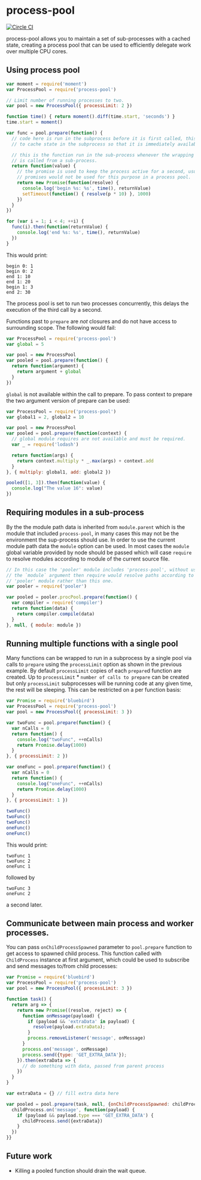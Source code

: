 # process-pool

[![Circle CI](https://circleci.com/gh/ohjames/process-pool.png)](https://circleci.com/gh/ohjames/process-pool)

process-pool allows you to maintain a set of sub-processes with a cached state, creating a process pool that can be used to efficiently delegate work over multiple CPU cores.

## Using process pool

```javascript
var moment = require('moment')
var ProcessPool = require('process-pool')

// Limit number of running processes to two.
var pool = new ProcessPool({ processLimit: 2 })

function time() { return moment().diff(time.start, 'seconds') }
time.start = moment()

var func = pool.prepare(function() {
  // code here is run in the subprocess before it is first called, this allows you
  // to cache state in the subprocess so that it is immediately available.

  // this is the function run in the sub-process whenever the wrapping function
  // is called from a sub-process.
  return function(value) {
    // the promise is used to keep the process active for a second, usually
    // promises would not be used for this purpose in a process pool.
    return new Promise(function(resolve) {
      console.log('begin %s: %s', time(), returnValue)
      setTimeout(function() { resolve(p * 10) }, 1000)
    })
  }
})

for (var i = 1; i < 4; ++i) {
  func(i).then(function(returnValue) {
    console.log('end %s: %s', time(), returnValue)
  })
}
```

This would print:
```
begin 0: 1
begin 0: 2
end 1: 10
end 1: 20
begin 1: 3
end 2: 30
```

The process pool is set to run two processes concurrently, this delays the execution of the third call by a second.

Functions past to `prepare` are *not* closures and do not have access to surrounding scope. The following would fail:

```javascript
var ProcessPool = require('process-pool')
var global = 5

var pool = new ProcessPool
var pooled = pool.prepare(function() {
  return function(argument) {
    return argument + global
  }
})
```

`global` is not available within the call to prepare. To pass context to prepare the two argument version of prepare can be used:

```javascript
var ProcessPool = require('process-pool')
var global1 = 2, global2 = 10

var pool = new ProcessPool
var pooled = pool.prepare(function(context) {
  // global module requires are not available and must be required.
  var _ = require('lodash')

  return function(args) {
    return context.multiply * _.max(args) + context.add
  }
}, { multiply: global1, add: global2 })

pooled([1, 3]).then(function(value) {
  console.log("The value 16": value)
})
```

## Requiring modules in a sub-process

By the the module path data is inherited from `module.parent` which is the module that included `process-pool`, in many cases this may not be the environment the sup-process should use. In order to use the current module path data the `module` option can be used. In most cases the `module` global variable provided by node should be passed which will case `require` to resolve modules according to module of the current source file.

```javascript
// In this case the 'pooler' module includes 'process-pool', without using
// the `module` argument then require would resolve paths according to the
// 'pooler' module rather than this one.
var pooler = require('pooler')

var pooled = pooler.procPool.prepare(function() {
  var compiler = require('compiler')
  return function(data) {
    return compiler.compile(data)
  }
}, null, { module: module })
```

## Running multiple functions with a single pool

Many functions can be wrapped to run in a subprocess by a single pool via calls to `prepare` using the `processLimit` option as shown in the previous example. By default `processLimit` copies of each `prepare`d function are created. Up to `processLimit` * `number of calls to prepare` can be created but only `processLimit` subprocesses will be running code at any given time, the rest will be sleeping. This can be restricted on a per function basis:

```javascript
var Promise = require('bluebird')
var ProcessPool = require('process-pool')
var pool = new ProcessPool({ processLimit: 3 })

var twoFunc = pool.prepare(function() {
  var nCalls = 0
  return function() {
    console.log("twoFunc", ++nCalls)
    return Promise.delay(1000)
  }
}, { processLimit: 2 })

var oneFunc = pool.prepare(function() {
  var nCalls = 0
  return function() {
    console.log("oneFunc", ++nCalls)
    return Promise.delay(1000)
  }
}, { processLimit: 1 })

twoFunc()
twoFunc()
twoFunc()
oneFunc()
oneFunc()
```

This would print:

```
twoFunc 1
twoFunc 2
oneFunc 1
```
followed by
```
twoFunc 3
oneFunc 2
```
a second later.

## Communicate between main process and worker processes.

You can pass `onChildProcessSpawned` parameter to `pool.prepare` function to get access to spawned child process.
This function called with `ChildProcess` instance at first argument, which could be used to subscribe and send messages
to/from child processes:

```javascript
var Promise = require('bluebird')
var ProcessPool = require('process-pool')
var pool = new ProcessPool({ processLimit: 3 })

function task() {
  return arg => {
    return new Promise((resolve, reject) => {
      function onMessage(payload) {
        if (payload && 'extraData' in payload) {
          resolve(payload.extraData);
        }
        process.removeListener('message', onMessage)
      }
      process.on('message', onMessage)
      process.send({type: 'GET_EXTRA_DATA'});
    }).then(extraData => {
      // do something with data, passed from parent process
    })
  }
}

var extraData = {} // fill extra data here

var pooled = pool.prepare(task, null, {onChildProcessSpawned: childProcess => {
  childProcess.on('message', function(payload) {
    if (payload && payload.type === 'GET_EXTRA_DATA') {
      childProcess.send({extraData})
    }
  })
}}
```

## Future work
* Killing a pooled function should drain the wait queue.
